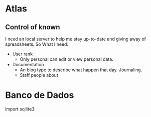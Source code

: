 # Atlas

## Control of known

I need an local server to help me stay up-to-date and giving away of spreadsheets. So What I need:

- User rank
  - Only personal can edit or view personal data.
- Documentation
  - An blog type to describe what happen that day. Journaling.
  - Staff people about
  
# Banco de Dados

import sqllite3